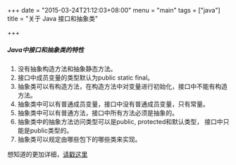 +++
date = "2015-03-24T21:12:03+08:00"
menu = "main"
tags = ["java"]
title = "关于 Java 接口和抽象类"

+++

##### Java中接口和抽象类的特性   

1. 没有抽象构造方法和抽象静态方法。
2. 接口中成员变量的类型默认为public static final。
3. 抽象类可以有构造方法，在构造方法中对变量进行初始化，接口中不能有构造方法。
4. 抽象类中可以有普通成员变量，接口中没有普通成员变量，只有常量。
5. 抽象类中可以有普通方法，接口中所有方法必须是抽象的。
6. 抽象类中的抽象方法访问类型可以是public, protected和默认类型， 接口中只能是public类型的。
7. 抽象类可以规定由哪些包下的哪些类来实现。  

想知道的更加详细，[请戳这里](http://blog.csdn.net/mazhimazh/article/details/16843263)